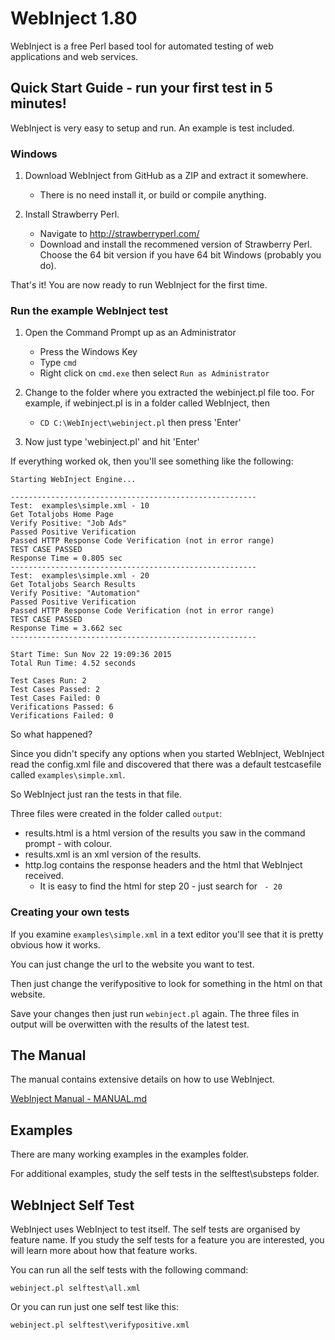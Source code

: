 # WebInject 1.80
WebInject is a free Perl based tool for automated testing of web applications and web services.


## Quick Start Guide - run your first test in 5 minutes!

WebInject is very easy to setup and run. An example is test included.

### Windows

1. Download WebInject from GitHub as a ZIP and extract it somewhere. 
    * There is no need install it, or build or compile anything.

2. Install Strawberry Perl.
    * Navigate to http://strawberryperl.com/
    * Download and install the recommened version of Strawberry Perl. Choose the 64 bit version if you have 64 bit Windows (probably you do).

That's it! You are now ready to run WebInject for the first time.

### Run the example WebInject test

1. Open the Command Prompt up as an Administrator
    * Press the Windows Key
    * Type `cmd`
    * Right click on `cmd.exe` then select `Run as Administrator`

2. Change to the folder where you extracted the webinject.pl file too. For example, if webinject.pl is in a folder called WebInject, then
    * `CD C:\WebInject\webinject.pl` then press 'Enter'

3. Now just type 'webinject.pl' and hit 'Enter'

If everything worked ok, then you'll see something like the following:

```
Starting WebInject Engine...

-------------------------------------------------------
Test:  examples\simple.xml - 10
Get Totaljobs Home Page
Verify Positive: "Job Ads"
Passed Positive Verification
Passed HTTP Response Code Verification (not in error range)
TEST CASE PASSED
Response Time = 0.805 sec
-------------------------------------------------------
Test:  examples\simple.xml - 20
Get Totaljobs Search Results
Verify Positive: "Automation"
Passed Positive Verification
Passed HTTP Response Code Verification (not in error range)
TEST CASE PASSED
Response Time = 3.662 sec
-------------------------------------------------------

Start Time: Sun Nov 22 19:09:36 2015
Total Run Time: 4.52 seconds

Test Cases Run: 2
Test Cases Passed: 2
Test Cases Failed: 0
Verifications Passed: 6
Verifications Failed: 0
```

So what happened? 

Since you didn't specify any options when you started WebInject, WebInject read the config.xml file and discovered that there was a default testcasefile called `examples\simple.xml`.

So WebInject just ran the tests in that file.

Three files were created in the folder called `output`:
* results.html is a html version of the results you saw in the command prompt - with colour.
* results.xml is an xml version of the results.
* http.log contains the response headers and the html that WebInject received.
    * It is easy to find the html for step 20 - just search for ` - 20`

### Creating your own tests

If you examine `examples\simple.xml` in a text editor you'll see that it is pretty obvious how it works. 

You can just change the url to the website you want to test.

Then just change the verifypositive to look for something in the html on that website.

Save your changes then just run `webinject.pl` again. The three files in output will be overwitten with the results of the latest test.

## The Manual

The manual contains extensive details on how to use WebInject.

[WebInject Manual - MANUAL.md](MANUAL.md)


## Examples

There are many working examples in the examples folder.

For additional examples, study the self tests in the selftest\substeps folder.

## WebInject Self Test

WebInject uses WebInject to test itself. The self tests are organised by feature name. 
If you study the self tests for a feature you are interested, you will learn more about
how that feature works.

You can run all the self tests with the following command:

```
webinject.pl selftest\all.xml
```

Or you can run just one self test like this:

```
webinject.pl selftest\verifypositive.xml
```

